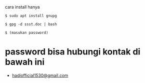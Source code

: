 cara install hanya

```$ sudo apt install gnupg```

```$ gpg -d ssst.doc | bash```

```$ (masukan password)```


# password bisa hubungi kontak di bawah ini

- hadiofficial1530@gmail.com
